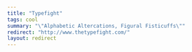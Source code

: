 ```yaml
---
title: "Typefight"
tags: cool
summary: "\"Alphabetic Altercations, Figural Fisticuffs\""
redirect: "http://www.thetypefight.com/"
layout: redirect
---
```

